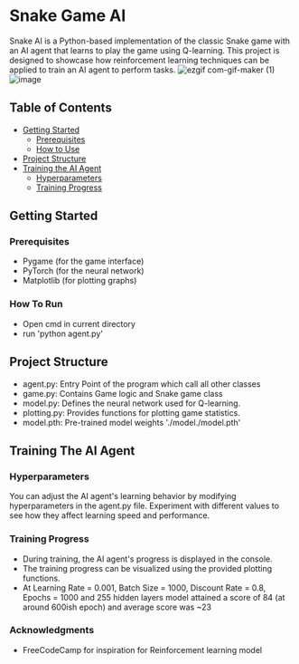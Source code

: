 # Snake Game AI

Snake AI is a Python-based implementation of the classic Snake game with an AI agent that learns to play the game using Q-learning. This project is designed to showcase how reinforcement learning techniques can be applied to train an AI agent to perform tasks.
![ezgif com-gif-maker (1)](https://github.com/kev0-4/Snake-Game-AI/assets/110706642/23494b1b-f0a8-418e-9175-466aca95bd11)
![image](https://github.com/kev0-4/Snake-Game-AI/assets/110706642/8bf6bb39-4866-428c-9b17-aa91b755e289)


## Table of Contents
- [Getting Started](#getting-started)
    - [Prerequisites](#prerequisites)
    - [How to Use](#how-to-use)
- [Project Structure](#project-structure)
- [Training the AI Agent](#training-the-ai-agent)
  - [Hyperparameters](#hyperparameters) 
  - [Training Progress](#training-progress)

## Getting Started
### Prerequisites
- Pygame (for the game interface)
- PyTorch (for the neural network)
- Matplotlib (for plotting graphs)
### How To Run
- Open cmd in current directory
- run 'python agent.py'
## Project Structure
- agent.py: Entry Point of the program which call all other classes
- game.py: Contains Game logic and Snake game class
- model.py: Defines the neural network used for Q-learning.
- plotting.py: Provides functions for plotting game statistics.
- model.pth: Pre-trained model weights './model./model.pth'
## Training The AI Agent
### Hyperparameters
You can adjust the AI agent's learning behavior by modifying hyperparameters in the agent.py file. Experiment with different values to see how they affect learning speed and performance.
### Training Progress
- During training, the AI agent's progress is displayed in the console.
- The training progress can be visualized using the provided plotting functions.
- At Learning Rate = 0.001, Batch Size = 1000, Discount Rate = 0.8, Epochs = 1000 and 255 hidden layers model attained a score of 84 (at around 600ish epoch) and average score was ~23

### Acknowledgments
- FreeCodeCamp for inspiration for Reinforcement learning model


